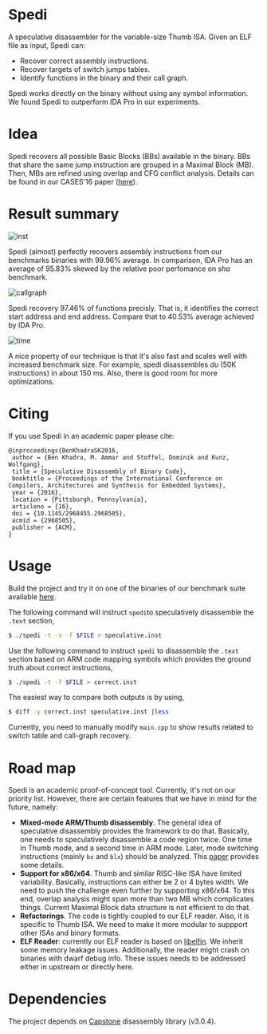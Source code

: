 # Spedi

A speculative disassembler for the variable-size Thumb ISA. Given an
 ELF file as input, Spedi can:

  - Recover correct assembly instructions.
  - Recover targets of switch jumps tables.
  - Identify functions in the binary and their call graph.

Spedi works directly on the binary without using any symbol information. We found Spedi
 to outperform IDA Pro in our experiments.

# Idea

Spedi recovers all possible Basic Blocks (BBs) available in the binary. BBs that
 share the same jump instruction are grouped in a Maximal Block (MB). Then, MBs
 are refined  using overlap and CFG conflict analysis.
 Details can be found in our CASES'16 paper ([here](http://dx.doi.org/10.1145/2968455.2968505)).

# Result summary

![inst](https://cloud.githubusercontent.com/assets/11852302/19958591/bed340b2-a1a0-11e6-97b0-79e203aa4a2e.png)

Spedi (almost) perfectly recovers assembly instructions from our benchmarks binaries
with 99.96% average. In comparison, IDA Pro has an average of 95.83% skewed by the
relative poor perfomance on *sha* benchmark.

![callgraph](https://cloud.githubusercontent.com/assets/11852302/19958593/bed7920c-a1a0-11e6-8576-65edb12707c5.png)

Spedi recovery 97.46% of functions precisly. That is, it identifies the correct start
address and end address. Compare that to 40.53% average achieved by IDA Pro.

![time](https://cloud.githubusercontent.com/assets/11852302/19958592/bed69ee2-a1a0-11e6-98bf-91b4e91ffd7d.png)

A nice property of our technique is that it's also fast and scales well with increased
benchmark size. For example, spedi disassembles *du* (50K instructions) in about 150 ms.
Also, there is good room for more optimizations.

# Citing

If you use Spedi in an academic paper please cite:

```
@inproceedings{BenKhadraSK2016,
 author = {Ben Khadra, M. Ammar and Stoffel, Dominik and Kunz, Wolfgang},
 title = {Speculative Disassembly of Binary Code},
 booktitle = {Proceedings of the International Conference on Compilers, Architectures and Synthesis for Embedded Systems},
 year = {2016},
 location = {Pittsburgh, Pennsylvania},
 articleno = {16},
 doi = {10.1145/2968455.2968505},
 acmid = {2968505},
 publisher = {ACM},
}
```
# Usage
Build the project and try it on one of the binaries of our benchmark suite
 available [here].

The following command will instruct `spedi`to speculatively disassemble
 the `.text` section,

```sh
$ ./spedi -t -s -f $FILE > speculative.inst
```

Use the following command to instruct `spedi` to disassemble the `.text` section
 based on ARM code mapping symbols which provides the ground truth about correct instructions,

```sh
$ ./spedi -t -f $FILE > correct.inst
```
The easiest way to compare both outputs is by using,

```sh
$ diff -y correct.inst speculative.inst |less
```

Currently, you need to manually modify `main.cpp` to show results related to
 switch table and call-graph recovery.

# Road map

Spedi is an academic proof-of-concept tool. Currently, it's not on our priority list.
 However, there are certain features that we have in mind for the future, namely:

  - **Mixed-mode ARM/Thumb disassembly**. The general idea of speculative disassembly provides
    the framework to do that. Basically, one needs to speculatively disassemble a code region
    twice. One time in Thumb mode, and a second time in ARM mode. Later, mode switching instructions (mainly `bx` and `blx`) should be analyzed. This [paper] provides some details.
  - **Support for x86/x64**. Thumb and similar RISC-like ISA have limited variability. Basically, instructions can either be 2 or 4 bytes width.
  We need to push the challenge even further by supporting x86/x64. To this end, overlap
  analysis might span more than two MB which complicates things. Current Maximal Block data structure is not efficient to do that.
  - **Refactorings**. The code is tightly coupled to our ELF reader. Also, it is specific to Thumb ISA. We need to     make it more modular to suppport other ISAs and binary formats.
  - **ELF Reader**: currently our ELF reader is based on [libelfin]. We inherit some memory leakage issues.
  Additionally, the reader might crash on binaries with dwarf debug info. These issues needs to be addressed either in upstream or directly here.

# Dependencies

The project depends on [Capstone] disassembly library (v3.0.4).              

  [Capstone]: <https://github.com/aquynh/capstone>
  [here]: <https://github.com/abenkhadra/cases16-benchmarks>
  [paper]: <http://dl.acm.org/citation.cfm?id=2555748>
  [libelfin]: <https://github.com/aclements/libelfin>
